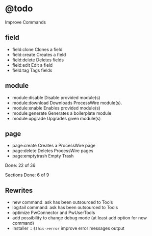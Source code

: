 # @todo

Improve Commands

## field

- field:clone      Clones a field
- field:create     Creates a field
- field:delete     Deletes fields
- field:edit       Edit a field
- field:tag        Tags fields

## module

- module:disable   Disable provided module(s)
- module:download  Downloads ProcessWire module(s).
- module:enable    Enables provided module(s)
- module:generate  Generates a boilerplate module
- module:upgrade   Upgrades given module(s)

## page

- page:create      Creates a ProcessWire page
- page:delete      Deletes ProcessWire pages
- page:emptytrash  Empty Trash

Done: 22 of 36

Sections Done: 6 of 9

## Rewrites

* new command: ask has been outsourced to Tools
* log:tail command: ask has been outsourced to Tools
* optimize PwConnector and PwUserTools
* add possibility to change debug mode (at least add option for new command)
* Installer :: `$this->error` improve error messages output
